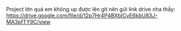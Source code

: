 Project lớn quá em không up được lên git nên gửi link drive nha thầy: https://drive.google.com/file/d/12p7Hr4P4BXbICvE6kbU83J-MA3pfTY9C/view
